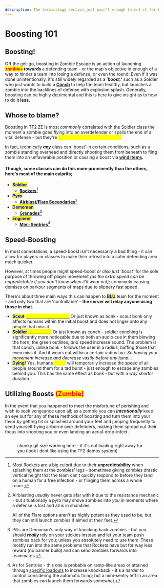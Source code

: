 ```yaml
---
description: The terminology section just wasn't enough to cut it for boosting, so...
---
```


# Boosting 101

## Boosting!

Off the get-go, boosting in Zombie Escape is an action of launching <mark style="color:red;">**zombies**</mark> _**towards**_ a defending team - or the map's objective in enough of a way to hinder a team into losing a defense, or even the round. Even if it was done unintentionally, it's still widely regarded as a _'**boost,'**_ such as a Soldier who just wants to build a [**Conch**](../human-zombie-guides-stats-here/meet-the-humans-outdated-+weapons/soldier/secondaries.md#concheror) to help the team healthy, but launches a zombie into the backlines of defense with explosion splash. Generally, boosting can be highly detrimental and this is here to give insight as to how to do it **less.**

## Whose to blame?

Boosting in TF2 ZE is most _commonly_ correlated with the Soldier class the moment a zombie goes flying into an overdefender or spells the end of a vital defense - but they're <mark style="color:yellow;">**not the only one that can do it!**</mark>&#x20;

In fact, technically _**any**_ class can 'boost' in certain conditions, such as a zombie standing overhead and directly shooting them from beneath to fling them into an unfavorable position or causing a boost via [**wind items**](../elements-of-zombie-escape/items/#pushes)**.**

#### Though, some classes can do this more prominently than the others, here's most of the main culprits;

* <mark style="color:blue;">**Soldier**</mark>
  * [**Rockets**](#user-content-fn-1)[^1]
* <mark style="color:blue;">**Pyro**</mark>
  * [**Airblast/Flare Secondaries**](#user-content-fn-2)[^2]
* <mark style="color:blue;">**Demoman**</mark>
  * [**Grenades**](#user-content-fn-3)[^3]
* <mark style="color:blue;">**Engineer**</mark>
  * [**Mini-Sentries**](#user-content-fn-4)[^4]

## Speed-Boosting

In most connotations, a speed-boost isn't necessarily a bad thing - it can allow for players or classes to make their retreat into a safer defending area much quicker.&#x20;

However, at times people might speed-boost _or also just 'boost'_ for the sole purpose of throwing off player movement _(as the extra speed can be unpredictable if you don't know when it'll wear out);_ commonly causing demises on parkour segments of maps due to slippery fast speed.

There's about three main ways this can happen to <mark style="color:blue;">**BLU**</mark> team for the moment - and only two that are 'controllable' - **the server will relay anyone using those in chat.**

* <mark style="color:blue;">**Scout**</mark> [<mark style="color:yellow;">**Bonk-Atomic-Punch.**</mark>](../human-zombie-guides-stats-here/meet-the-humans-outdated-+weapons/scout/secondaries.md#bonk-atomic-punch) Or just known as bonk - scout bonk only affects humans within the initial boost and does not linger onto any people that miss it.
* <mark style="color:blue;">**Soldier**</mark> [<mark style="color:yellow;">**Concherer**</mark>](../human-zombie-guides-stats-here/meet-the-humans-outdated-+weapons/soldier/secondaries.md#concheror)<mark style="color:yellow;">**.**</mark> Or just known as conch - soldier conching is significantly more noticeable due to both an audio cue in them blowing the horn; the green outlines, _and_ speed increase sound. The problem is that conch, unlike bonk - follows the user in a radius, buffing those that even miss it. And it wears out within a certain radius too. _So having your movement increase and decrease vastly before any jump..._
* <mark style="color:blue;">**Dying!**</mark> Yes, humans <mark style="color:yellow;">**dying**</mark> will temporarily increase the speed of all people around them for a tad burst - just enough to escape any zombies behind you. This has the same effect as bonk - but with a _way shorter_ duration.

## Utilizing Boosts <mark style="color:red;">(Zombie)</mark>

In the event that you happened to meet the misfortune of perishing and wish to seek vengeance upon all; as a zombie you can _**intentionally**_ keep an eye out for any of these methods of boosting and turn them into your favor _by_ getting hit or splashed around your feet and jumping frequently to send yourself flying airborne over defenders, making them spread out their focus into shooting you or even landing an aerial-drop-infect.

<figure><img src="../.gitbook/assets/Zombie Boost Kill.webp" alt=""><figcaption><p> chonky gif size warning here - if it's not loading right away for you (look i dont like using the TF2 demos system)</p></figcaption></figure>







[^1]: Most Rockets are a big culprit due to their **unpredictability** when splashing them at the zombies' legs - sometimes giving zombies drastic vertical height that the team can't quickly respond to before they land on a human for a free infection - or flinging them across a whole room.

[^2]: Airblasting _usually_ never gets afar with it due to the resistance mechanic - but situationally a pyro may shove zombies into _you_ in moments where a defense is lost and all is in shambles.



    All of the Flare options aren't as highly potent as they used to be; but they can still launch zombies if aimed at their feet.

[^3]: Pills are Demoman's only way of knocking back zombies - but you should _**really**_ rely on your stickies instead and let your team push zombies back for you; unless you absolutely need to use them. These mostly run into the same problems that Rockets have but for way less reward (no banner build) and can send zombies forwards into teammates.

[^4]: As for Sentries - this one is probable on ramp-like areas or attained through [specific loadouts](../human-zombie-guides-stats-here/human-meta-discussion-outdated-+loadouts/class-loadouts-demoman-heavy-engineer/#sentinel-engineer) to increase knockback - it's a harder to control considering the automatic firing; but a mini-sentry left in an area that zombies can launch them forwards somewhat.
